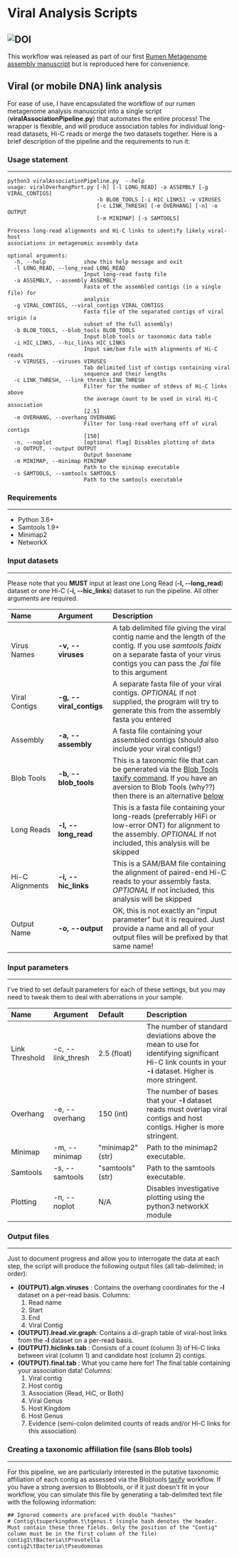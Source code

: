 # Viral Analysis Scripts
![DOI](https://zenodo.org/badge/159530113.svg)
---
This workflow was released as part of our first [Rumen Metagenome assembly manuscript](https://genomebiology.biomedcentral.com/articles/10.1186/s13059-019-1760-x) but is reproduced here for convenience.

## Viral (or mobile DNA) link analysis

For ease of use, I have encapsulated the workflow of our rumen metagenome analysis manuscript into a single script (**viralAssociationPipeline.py**) that automates the entire process! The wrapper is flexible, and will produce association tables for individual long-read datasets, Hi-C reads or merge the two datasets together. Here is a brief description of the pipeline and the requirements to run it:

### Usage statement
---

```
python3 viralAssociationPipeline.py  --help
usage: viralOverhangPort.py [-h] [-l LONG_READ] -a ASSEMBLY [-g VIRAL_CONTIGS]
                            -b BLOB_TOOLS [-i HIC_LINKS] -v VIRUSES
                            [-c LINK_THRESH] [-e OVERHANG] [-n] -o OUTPUT
                            [-m MINIMAP] [-s SAMTOOLS]

Process long-read alignments and Hi-C links to identify likely viral-host
associations in metagenomic assembly data

optional arguments:
  -h, --help            show this help message and exit
  -l LONG_READ, --long_read LONG_READ
                        Input long-read fastq file
  -a ASSEMBLY, --assembly ASSEMBLY
                        Fasta of the assembled contigs (in a single file) for
                        analysis
  -g VIRAL_CONTIGS, --viral_contigs VIRAL_CONTIGS
                        Fasta file of the separated contigs of viral origin (a
                        subset of the full assembly)
  -b BLOB_TOOLS, --blob_tools BLOB_TOOLS
                        Input blob tools or taxonomic data table
  -i HIC_LINKS, --hic_links HIC_LINKS
                        Input sam/bam file with alignments of Hi-C reads
  -v VIRUSES, --viruses VIRUSES
                        Tab delimited list of contigs containing viral
                        sequence and their lengths
  -c LINK_THRESH, --link_thresh LINK_THRESH
                        Filter for the number of stdevs of Hi-C links above
                        the average count to be used in viral Hi-C association
                        [2.5]
  -e OVERHANG, --overhang OVERHANG
                        Filter for long-read overhang off of viral contigs
                        [150]
  -n, --noplot          [optional flag] Disables plotting of data
  -o OUTPUT, --output OUTPUT
                        Output basename
  -m MINIMAP, --minimap MINIMAP
                        Path to the minimap executable
  -s SAMTOOLS, --samtools SAMTOOLS
                        Path to the samtools executable

```

### Requirements
---

* Python 3.6+
* Samtools 1.9+
* Minimap2
* NetworkX 

### Input datasets
---

Please note that you **MUST** input at least one Long Read (**-l, --long_read**) dataset or one Hi-C (**-i, --hic_links**) dataset to run the pipeline. All other arguments are required. 

| Name | Argument | Description |
| :--- | :--------| :-----------|
| Virus Names | **-v, --viruses** | A tab delimited file giving the viral contig name and the length of the contig. If you use *samtools faidx* on a separate fasta of your virus contigs you can pass the *.fai* file to this argument |
| Viral Contigs | **-g, --viral_contigs** | A separate fasta file of your viral contigs. *OPTIONAL* if not supplied, the program will try to generate this from the assembly fasta you entered |
| Assembly | **-a, --assembly** | A fasta file containing your assembled contigs (should also include your viral contigs!) |
| Blob Tools | **-b, --blob_tools** | This is a taxonomic file that can be generated via the [Blob Tools taxify command](https://blobtools.readme.io/docs/taxify). If you have an aversion to Blob Tools (why??) then there is an alternative [below](#blobtools) |
| Long Reads | **-l, --long_read** | This is a fasta file containing your long-reads (preferrably HiFi or low-error ONT) for alignment to the assembly. *OPTIONAL* If not included, this analysis will be skipped |
| Hi-C Alignments | **-i, --hic_links** | This is a SAM/BAM file containing the alignment of paired-end Hi-C reads to your assembly fasta. *OPTIONAL* If not included, this analysis will be skipped |
| Output Name | **-o, --output** | OK, this is not exactly an "input parameter" but it is required. Just provide a name and all of your output files will be prefixed by that same name! |

### Input parameters
---

I've tried to set default parameters for each of these settings, but you may need to tweak them to deal with aberrations in your sample. 

| Name | Argument | Default | Description |
| :--- | :--------| :-------| :-----------|
|Link Threshold | -c, --link_thresh | 2.5 (float) | The number of standard deviations above the mean to use for identifying significant Hi-C link counts in your **-i** dataset. Higher is more stringent. |
|Overhang | -e, --overhang | 150 (int) | The number of bases that your **-l** dataset reads must overlap viral contigs and host contigs. Higher is more stringent.|
|Minimap | -m, --minimap | "minimap2" (str) | Path to the minimap2 executable. |
|Samtools| -s, --samtools| "samtools" (str) | Path to the samtools executable. |
|Plotting| -n, --noplot | N/A | Disables investigative plotting using the python3 networkX module |

### Output files
---

Just to document progress and allow you to interrogate the data at each step, the script will produce the following output files (all tab-delimited; in order):

* **(OUTPUT).algn.viruses** : Contains the overhang coordinates for the **-l** dataset on a per-read basis. Columns:
	1. Read name
	2. Start
	3. End
	4. Viral Contig
* **(OUTPUT).lread.vir.graph**: Contains a di-graph table of viral-host links from the **-l** dataset on a per-read basis.
* **(OUTPUT).hiclinks.tab** : Consists of a count (column 3) of Hi-C links between viral (column 1) and candidate host (column 2) contigs.
* **(OUTPUT).final.tab** : What you came here for! The final table containing your association data! Columns:
	1. Viral contig
	2. Host contig
	3. Association {Read, HiC, or Both}
	4. Viral Genus
	5. Host Kingdom
	6. Host Genus
	7. Evidence (semi-colon delimited counts of reads and/or Hi-C links for this association)

<a name="blobtools"></a>
### Creating a taxonomic affiliation file (sans Blob tools)
---

For this pipeline, we are particularly interested in the putative taxonomic affiliation of each contig as assessed via the Blobtools [taxify](https://blobtools.readme.io/docs/taxify) workflow. If you have a strong aversion to Blobtools, or if it just doesn't fit in your workflow, you can simulate this file by generating a tab-delimited text file with the following information:

```
## Ignored comments are prefaced with double "hashes"
# Contig\tsuperkingdom.t\tgenus.t (single hash denotes the header. Must contain these three fields. Only the position of the "Contig" column must be in the first column of the file)
contig1\tBacteria\tPrevotella
contig2\tBacteria\tPseudomonas
```


